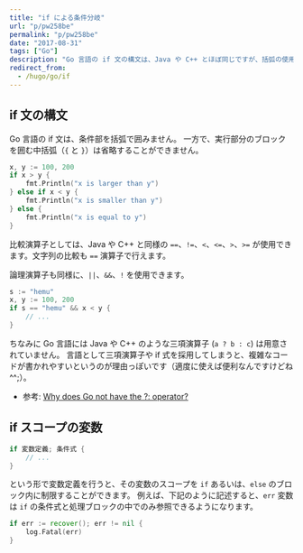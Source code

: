 ```yaml
---
title: "if による条件分岐"
url: "p/pw258be"
permalink: "p/pw258be"
date: "2017-08-31"
tags: ["Go"]
description: "Go 言語の if 文の構文は、Java や C++ とほぼ同じですが、括弧の使用ルールが微妙に異なります。"
redirect_from:
  - /hugo/go/if
---
```


if 文の構文
----

Go 言語の if 文は、条件部を括弧で囲みません。
一方で、実行部分のブロックを囲む中括弧（`{` と `}`）は省略することができません。

```go
x, y := 100, 200
if x > y {
	fmt.Println("x is larger than y")
} else if x < y {
	fmt.Println("x is smaller than y")
} else {
	fmt.Println("x is equal to y")
}
```

比較演算子としては、Java や C++ と同様の `==`、`!=`、`<`、`<=`、`>`、`>=` が使用できます。文字列の比較も `==` 演算子で行えます。

論理演算子も同様に、`||`、`&&`、`!` を使用できます。

```go
s := "hemu"
x, y := 100, 200
if s == "hemu" && x < y {
	// ...
}
```

ちなみに Go 言語には Java や C++ のような三項演算子 (`a ? b : c`) は用意されていません。
言語として三項演算子や if 式を採用してしまうと、複雑なコードが書かれやすいというのが理由っぽいです（適度に使えば便利なんですけどね^^;）。

- 参考: [Why does Go not have the ?: operator?](https://go.dev/doc/faq#Control_flow)



if スコープの変数
----

```go
if 変数定義; 条件式 {
	// ...
}
```

という形で変数定義を行うと、その変数のスコープを `if` あるいは、`else` のブロック内に制限することができます。
例えば、下記のように記述すると、`err` 変数は `if` の条件式と処理ブロックの中でのみ参照できるようになります。

```go
if err := recover(); err != nil {
	log.Fatal(err)
}
```

